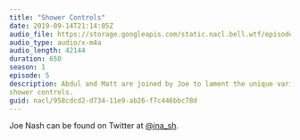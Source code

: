 ```yaml
---
title: "Shower Controls"
date: 2019-09-14T21:14:05Z
audio_file: https://storage.googleapis.com/static.nacl.bell.wtf/episodes/5-shower-controls.m4a
audio_type: audio/x-m4a
audio_length: 42144
duration: 650
season: 1
episode: 5
description: Abdul and Matt are joined by Joe to lament the unique variety of
shower controls.
guid: nacl/958cdcd2-d734-11e9-ab26-f7c446bbc78d
---
```


Joe Nash can be found on Twitter at [@jna_sh](https://twitter.com/jna_sh).
